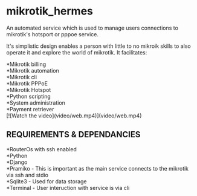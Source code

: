 # mikrotik_hermes
An automated service which is used to manage users connections to mikrotik's hotsport or pppoe service.<br>
<section>

It's simplistic design enables a person with little to no mikroik skills to also operate it and explore the world of mikrotik. It facilitates:<br>
<div>*Mikrotik billing<div>
<div>*Mikrotik automation<div>
<div>*Mikrotik cli<div>
<div>*Mikrotik PPPoE<div>
<div>*Mikrotik Hotspot<div>
<div>*Python scripting<div>
<div>*System administration<div>
<div>*Payment retriever<div>

</section>
<section><!--video-->
[![Watch the video](video/web.mp4)](video/web.mp4)

</section>
<section>
<h2>REQUIREMENTS & DEPENDANCIES</h2>
<list><div></div>
    <div>*RouterOs with ssh enabled</div>
    <div>*Python</div>
    <div>*Django</div>
    <div>*Pramiko - This is important as the main service connects to the mikrotik via ssh and stdio</div>
    <div>*Sqlite3 - Used for data storage</div>
    <div>*Terminal - User interuction with service is via cli</div>
	
</list>
</section>